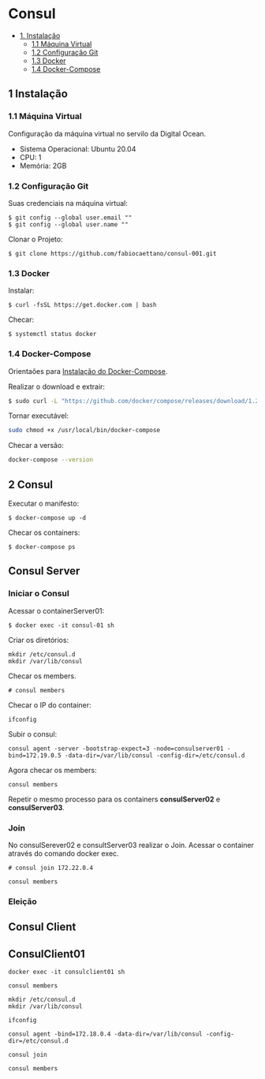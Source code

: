 # Consul 

* [1. Instalação](#1-instalação)
    - [1.1 Máquina Virtual](#11-máquina-virtual)
    - [1.2 Configuração Git](#12-configuração-git)
    - [1.3 Docker](#13-docker)
    - [1.4 Docker-Compose](#14-docker-compose)

## 1 Instalação 

### 1.1 Máquina Virtual

Configuração da máquina virtual no servilo da Digital Ocean.

<ul>
    <li>Sistema Operacional: Ubuntu 20.04</li>
    <li>CPU: 1</li>
    <li>Memória: 2GB</li>
</ul>

### 1.2 Configuração Git

Suas credenciais na máquina virtual:

```
$ git config --global user.email ""
$ git config --global user.name ""
```

Clonar o Projeto:

```
$ git clone https://github.com/fabiocaettano/consul-001.git
```

### 1.3 Docker

Instalar:

```
$ curl -fsSL https://get.docker.com | bash
```

Checar:

```
$ systemctl status docker
```


### 1.4 Docker-Compose

Orientaões para [Instalação do Docker-Compose](https://www.digitalocean.com/community/tutorials/how-to-install-and-use-docker-compose-on-ubuntu-20-04-pt).

Realizar o download e extrair:

``` sh
$ sudo curl -L "https://github.com/docker/compose/releases/download/1.26.0/docker-compose-$(uname -s)-$(uname -m)" -o /usr/local/bin/docker-compose
```

Tornar executável:

``` sh
sudo chmod +x /usr/local/bin/docker-compose
```

Checar a versão:

``` sh
docker-compose --version
``` 


## 2 Consul

Executar o manifesto:

```
$ docker-compose up -d
```

Checar os containers:

```
$ docker-compose ps
```

## Consul Server

### Iniciar o Consul

Acessar o containerServer01:

```
$ docker exec -it consul-01 sh
```

Criar os diretórios:

```
mkdir /etc/consul.d
mkdir /var/lib/consul
```

Checar os members.

```
# consul members
```

Checar o IP do container:

```
ifconfig
```

Subir o consul:

```
consul agent -server -bootstrap-expect=3 -node=consulserver01 -bind=172.19.0.5 -data-dir=/var/lib/consul -config-dir=/etc/consul.d
```

Agora checar os members:

```
consul members
```

Repetir o mesmo processo para os containers **consulServer02** e **consulServer03**.

### Join

No consulSerever02 e consultServer03 realizar o Join.
Acessar o container através do comando docker exec.

```
# consul join 172.22.0.4
``` 

```
consul members
```

### Eleição



## Consul Client

## ConsulClient01

```
docker exec -it consulclient01 sh
```

```
consul members
```

```
mkdir /etc/consul.d
mkdir /var/lib/consul
```

```
ifconfig
```

```
consul agent -bind=172.18.0.4 -data-dir=/var/lib/consul -config-dir=/etc/consul.d
```

```
consul join
```

```
consul members
``` 
